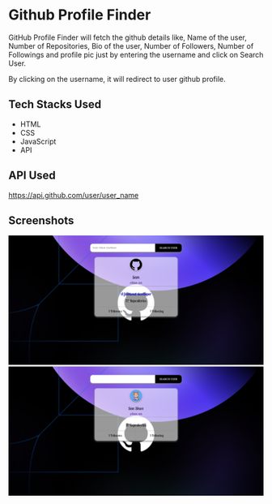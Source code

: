 # Github Profile Finder

GitHub Profile Finder will fetch the github details like, Name of the user, Number of Repositories, Bio of the user, Number of Followers, Number of Followings and profile pic just by entering the username and click on Search User.

By clicking on the username, it will redirect to user github profile.

## Tech Stacks Used

- HTML
- CSS
- JavaScript
- API

## API Used

https://api.github.com/user/user_name

## Screenshots

![image1](images/image1.png)
<br>
![image2](images/image2.png)
